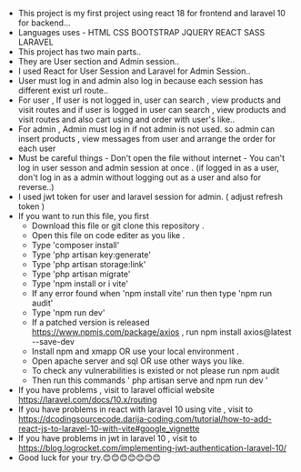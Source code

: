 - This project is my first project using react 18 for frontend and laravel 10 for backend...
- Languages uses
       - HTML CSS BOOTSTRAP JQUERY REACT SASS LARAVEL 
- This project has two main parts..
- They are User section and Admin session..
- I used React for User Session and Laravel for Admin Session..
- User must log in and admin also log in because each session has different exist url route..
- For user , If user is not logged in, user can search , view products and visit routes and if user is logged in user can search , view products and visit routes and also cart using and order with user's like..
- For admin , Admin must log in if not admin is not used. so admin can insert products , view messages from user and arrange the order for each user
- Must be careful things
       - Don't open the file without internet
       - You can't log in user sesson and admin session at once . (if logged in as a user, don't log in as a admin without logging out as a user and also for reverse..)
- I used jwt token for user and laravel session for admin. ( adjust refresh token )
- If you want to run this file,  you first
     - Download this file or git clone this repository .
     - Open this file on code editer as you like .
     - Type 'composer install'
     - Type 'php artisan key:generate'
     - Type 'php artisan storage:link'
     - Type 'php artisan migrate'
     - Type 'npm install or i vite'
     - If any error found when 'npm install vite' run then type 'npm run audit'
     - Type 'npm run dev'
     - If a patched version is released https://www.npmjs.com/package/axios ,
           run npm install axios@latest --save-dev
     - Install npm and xmapp OR use your local environment .
     - Open apache server and sql  OR use other ways you like.
     - To check any vulnerabilities is existed or not please run npm audit
     - Then run this commands   ' php artisan serve and  npm run dev '
- If you have problems , visit to laravel official website https://laravel.com/docs/10.x/routing
- If you have  problems in react with laravel 10 using vite , visit to https://dcodingsourcecode.darija-coding.com/tutorial/how-to-add-react-js-to-laravel-10-with-vite#google_vignette
-  If you have  problems in jwt in laravel 10 , visit to https://blog.logrocket.com/implementing-jwt-authentication-laravel-10/
- Good luck for your try.😊😊😊😊😊😊😊

